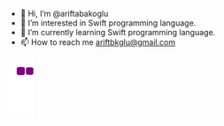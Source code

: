 - 👋 Hi, I’m @ariftabakoglu
- 👀 I’m interested in Swift programming language.
- 🌱 I’m currently learning Swift programming language.
- 📫 How to reach me ariftbkglu@gmail.com

![snake gif](https://github.com/ariftabakoglu/ariftabakoglu/blob/output/github-contribution-grid-snake.gif)

<!---
ariftabakoglu/ariftabakoglu is a ✨ special ✨ repository because its `README.md` (this file) appears on your GitHub profile.
You can click the Preview link to take a look at your changes.
--->

